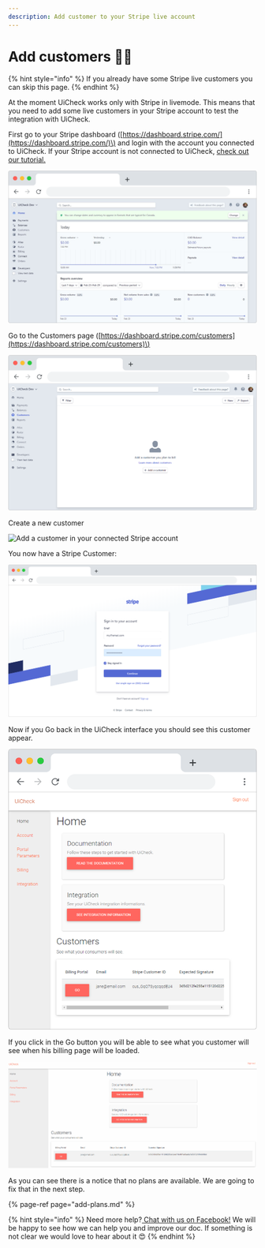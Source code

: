 ```yaml
---
description: Add customer to your Stripe live account
---
```


# Add customers 🙋‍♀️

{% hint style="info" %}
If you already have some Stripe live customers you can skip this page.
{% endhint %}

At the moment UiCheck works only with Stripe in livemode. This means that you need to add some live customers in your Stripe account to test the integration with UiCheck. 

First go to your Stripe dashboard \([https://dashboard.stripe.com/](https://dashboard.stripe.com/)\) and login with the account you connected to UiCheck. If your Stripe account is not connected to UiCheck, [check out our tutorial.](../create-an-account/connect-your-stripe-account.md)

![Stripe Dashboard](../.gitbook/assets/frame_chrome_mac_light-11%20%281%29.png)

Go to the Customers page \([https://dashboard.stripe.com/customers](https://dashboard.stripe.com/customers)\)

![Stripe customers page](../.gitbook/assets/frame_chrome_mac_light-1%20%281%29.png)

Create a new customer

![Add a customer in your connected Stripe account](../.gitbook/assets/captured-1.gif)

You now have a Stripe Customer:

![](../.gitbook/assets/frame_chrome_mac_light-2.png)

Now if you Go back in the UiCheck interface you should see this customer appear.

![](../.gitbook/assets/frame_chrome_mac_light-4%20%281%29.png)

If you click in the Go button you will be able to see what you customer will see when his billing page will be loaded.

![](../.gitbook/assets/capturedstg.gif)

As you can see there is a notice that no plans are available. We are going to fix that in the next step.

{% page-ref page="add-plans.md" %}



{% hint style="info" %}
Need more help?[ Chat with us on Facebook!](https://m.me/UiCheck) We will be happy to see how we can help you and improve our doc. If something is not clear we would love to hear about it 😍
{% endhint %}

